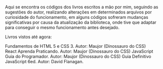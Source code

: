 Aqui se encontra os códigos dos livros escritos a mão por mim, seguindo as sugestões do autor, realizando alterações em determinados arquivos por curiosidade do funcionamento, em alguns códigos sofreram mudanças significativas por causa da atualização da biblioteca, onde tive que adaptar para conseguir o mesmo funcionamento antes desejado.

Livros vistos até agora:

Fundamentos de HTML 5 e CSS 3. Autor: Maujor (Dinossauro do CSS)
React Aprenda Praticando. Autor: Maujor (Dinossauro do CSS)
JavaScript Guia do Programador. Autor: Maujor (Dinossauro do CSS)
Guia Definitivo JavaScript 6ed. Autor: David Flanagan.